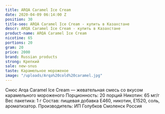 ```yaml
---
title: ARQA Caramel Ice Cream
date: 2020-04-09 06:14:00 Z
position: 30
title-seo: ARQA Caramel Ice Cream - купить в Казахстане
descr: ARQA Caramel Ice Cream - купить в Казахстане
product-name: ARQA Caramel Ice Cream
nicotine: 65
portions: 20
gram: 20
price: 2000
brand: Russian products
strong: Крепкий
sale: new-snus
taste: Карамельное мороженое
image: "/uploads/Arqa%20cold%20caramel.jpg"
---
```


Снюс Arqa Caramel Ice Cream — жевательная смесь со вкусом карамельного мороженого Порционность: 20 порций Никотин: 65 мг/г Вес пакетика: 1 г Состав: пищевая добавка E460, никотин, E1520, соль, ароматизатор. Производитель: ИП Голубков Смоленск Россия